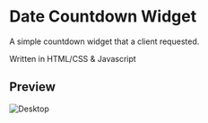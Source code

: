 
# Date Countdown Widget

A simple countdown widget that a client requested.

Written in HTML/CSS & Javascript


## Preview

![Desktop](https://i.imgur.com/7h6lEe5.png)


  
